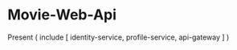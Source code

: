 # Movie-Web-Api
Present (
  include [
       identity-service,
       profile-service,
       api-gateway
  ]
)

